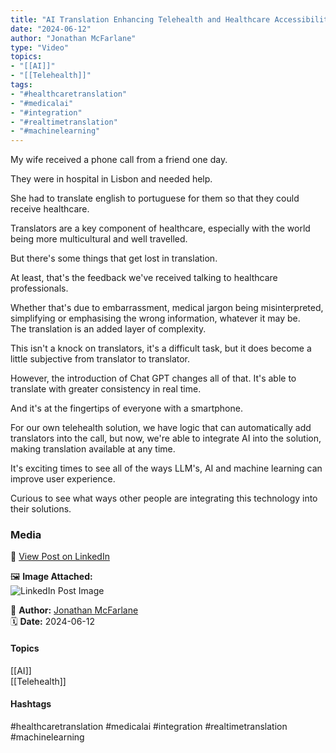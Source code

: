 ```yaml
---
title: "AI Translation Enhancing Telehealth and Healthcare Accessibility"  
date: "2024-06-12"  
author: "Jonathan McFarlane"  
type: "Video"  
topics:  
- "[[AI]]"  
- "[[Telehealth]]"   
tags:  
- "#healthcaretranslation"  
- "#medicalai"  
- "#integration"  
- "#realtimetranslation"  
- "#machinelearning"  
---
```

My wife received a phone call from a friend one day.

They were in hospital in Lisbon and needed help.

She had to translate english to portuguese for them so that they could receive healthcare.

Translators are a key component of healthcare, especially with the world being more multicultural and well travelled.

But there's some things that get lost in translation.

At least, that's the feedback we've received talking to healthcare professionals.

Whether that's due to embarrassment, medical jargon being misinterpreted, simplifying or emphasising the wrong information, whatever it may be.  
The translation is an added layer of complexity.

This isn't a knock on translators, it's a difficult task, but it does become a little subjective from translator to translator.

However, the introduction of Chat GPT changes all of that. It's able to translate with greater consistency in real time.

And it's at the fingertips of everyone with a smartphone.

For our own telehealth solution, we have logic that can automatically add translators into the call, but now, we're able to integrate AI into the solution, making translation available at any time.

It's exciting times to see all of the ways LLM's, AI and machine learning can improve user experience.

Curious to see what ways other people are integrating this technology into their solutions.

### Media

🔗 [View Post on LinkedIn](https://www.linkedin.com/feed/update/urn:li:activity:7206463462716182528)  
  
🖼 **Image Attached:**  
![LinkedIn Post Image](https://media.licdn.com/dms/image/v2/D5605AQGVqtvdEJ-FsQ/videocover-low/videocover-low/0/1718154757540?e=1742263200&v=beta&t=0O4HR-Xi1jCIh_Y0u4KX6MWEbOA6swWkV3gnZkPdEPI)  
  
👤 **Author:** [Jonathan McFarlane](https://www.linkedin.com/in/jonathanmcfarlane/)  
🗓️ **Date:** 2024-06-12

#### Topics

[[AI]]  
[[Telehealth]]  
#### Hashtags

#healthcaretranslation #medicalai #integration #realtimetranslation #machinelearning